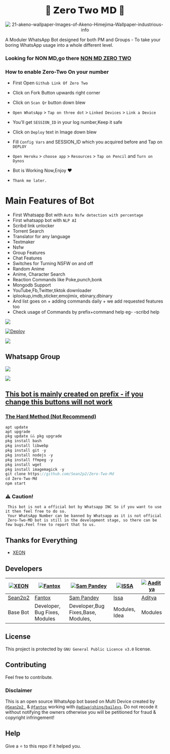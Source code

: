 <h1 align="center">🍭 𝗭𝗲𝗿𝗼 𝗧𝘄𝗼 𝗠𝗗 🍭<br></h1>

<p align="center">

  <img src="https://user-images.githubusercontent.com/104565822/177012232-97866d97-0798-4ca2-9e56-5d0a2413642b.png" alt="21-akeno-wallpaper-Images-of-Akeno-Himejima-Wallpaper-industrious-info" />

</p>


<p align="center"> 

  A Moduler WhatsApp Bot designed for both PM and Groups - To take your boring WhatsApp usage into a whole different level.

   
### Looking for NON MD,go there [NON MD ZERO TWO](https://github.com/Sean2p2/Zero-Two)
### How to enable Zero-Two On your number
-   First Open `Github Link Of Zero Two`
-  Click on Fork Button upwards right corner
-  Click on `Scan Qr` button down blew
-  `Open WhatsApp` > `Tap on three dot` > `Linked Devices` > `Link a Device`
-  You'll get `SESSION_ID` in your log number,Keep it safe
-  Click on `Deploy` text in Image down blew 
-  Fill `Config Vars` and SESSION_ID which you acquired before and Tap on `DEPLOY`
-  `Open Heroku` > `choose app` > `Resources` > `Tap on Pencil` and `Turn on Dynos`
-  Bot is Working Now,Enjoy ♥️

- `Thank me later.`
# Main Features of Bot
- First Whatsapp Bot with `Auto Nsfw detection with percentage`
- First whatsapp bot with `NLP AI`
- Scribd link unlocker
- Torrent Search
- Translator for any language
- Textmaker
- Nsfw
- Group Features
- Chat Features
- Switches for Turning NSFW on and off
- Random Anime
- Anime, Character Search
- Reaction Commands like Poke,punch,bonk
- Mongodb Support
- YouTube,Fb,Twitter,tiktok downloader
- iplookup,imdb,sticker,emojimix, ebinary,dbinary
- And list goes on + adding commands daily + we add requested features too
- Check usage of Commands by prefix+command help eg- -scribd help

  
[![](https://raw.githubusercontent.com/ZeroTwoInc/Media/main/logo/UPPER.png)](https://ZeroTwoMd.tech/#qrcode)
  
[![Deploy](https://raw.githubusercontent.com/ZeroTwoInc/Media/main/logo/MIDDLE.png)](https://heroku.com/deploy?template=https://github.com/Sampandey001/Zero-Two-Md)

[![](https://raw.githubusercontent.com/ZeroTwoInc/Media/main/logo/LOWER.png)](https://youtu.be/rqbeusycfHU)

## Whatsapp Group

<a href="https://chat.whatsapp.com/KK6AVKEwPVJ0aXoWo2cK2g"><img src="https://img.shields.io/badge/Join Group-25D366?style=for-the-badge&logo=whatsapp&logoColor=white" />

<a href="https://chat.whatsapp.com/Bl2F9UTVU4CBfZU6eVnrbCl"><img src="https://img.shields.io/badge/Join Group-25D366?style=for-the-badge&logo=whatsapp&logoColor=white" />

## This bot is mainly created on prefix - if you change this buttons will not work


### The Hard Method (Not Recommend)
```js
apt update
apt upgrade
pkg update && pkg upgrade
pkg install bash
pkg install libwebp
pkg install git -y
pkg install nodejs -y 
pkg install ffmpeg -y 
pkg install wget
pkg install imagemagick -y
git clone https://github.com/Sean2p2/Zero-Two-Md
cd Zero-Two-Md
npm start
```

### ⚠️ Caution! 
```
 This bot is not a official bot by Whatsapp INC So if you want to use it then feel free to do so.
 Your WhatsApp Number can be banned by Whatsapp as it is not official
 Zero-Two-MD bot is still in the development stage, so there can be few bugs.Feel free to report that to us.
```

## Thanks for Everything 
- [XEON](https://github.com/dgxeon)




## Developers

[![XEON](https://github.com/dgxeon.png?size=80)](https://github.com/dgxeon) | [![Fantox](https://github.com/Sean2p2.png?size=100)](https://github.com/Sean2p2) | [![Sam Pandey](https://github.com/sampandey001.png?size=109)](https://github.com/sampandey001) | [![ISSA](https://github.com/issa2001.png?size=80)](https://github.com/issa2001) | [![Aaditya](https://github.com/addycracker.png?size=80)](https://github.com/addycracker)
----|----|----|----|----
[Sean2p2](https://wa.me/263779694908) | [Fantox](https://wa.me/918101187835) | [Sam Pandey](https://wa.me/919628516236) | [Issa](https://wa.me/254115175696) | [Aditya](https://wa.me/919681777261)
Base Bot  | Developer, Bug Fixes, Modules |Developer,Bug Fixes,Base, Modules, | Modules, Idea | Modules



## License
This project is protected by `GNU General Public Licence v3.0` license.




## Contributing
Feel free to contribute.

### Disclaimer
This is an open source WhatsApp bot based on Multi Device created by [`@Sean2p2 `](https://github.com/Sean2p2) & [`@fantox`](https://github.com/FantoX001) working with [`@adiwajshing/baileys`](https://github.com/adiwajshing/baileys). Do not recode it without notifying the owners otherwise you will be petitioned for fraud & copyright infringement!

## Help
Give a ⭐ to this repo if it helped you.
